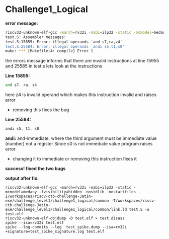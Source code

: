 # Challenge1_Logical

**error message:**
```bash
riscv32-unknown-elf-gcc -march=rv32i -mabi=ilp32 -static -mcmodel=medany -fvisibility=hidden -nostdlib -nostartfiles -I/workspaces/riscv-ctb-challenge-Jatin-exe/challenge_level1/challenge1_logical/common -T/workspaces/riscv-ctb-challenge-Jatin-exe/challenge_level1/challenge1_logical/common/link.ld test.S -o test.elf
test.S: Assembler messages:
test.S:15855: Error: illegal operands `and s7,ra,z4'
test.S:25584: Error: illegal operands `andi s5,t1,s0'
make: *** [Makefile:4: compile] Error 1
```

the errors message informs that there are invalid instructions at line 15955 and 25585 in test.s
lets look at the instructions 

**Line 15855:**
```asm
and s7, ra, z4
```

here z4 is invalid operand which makes this instruction invalid and raises error
- removing this fixes the bug

**Line 25584:**
```asm
andi s5, t1, s0
```

**andi:** and-immediate, where the third argument must be immediate value (number) not a register
Since s0 is not immediate value program raises error

- changing it to immediate or removing this instruction fixes it

**success! fixed the two bugs**

**output after fix:**
```
riscv32-unknown-elf-gcc -march=rv32i -mabi=ilp32 -static -mcmodel=medany -fvisibility=hidden -nostdlib -nostartfiles -I/workspaces/riscv-ctb-challenge-Jatin-exe/challenge_level1/challenge1_logical/common -T/workspaces/riscv-ctb-challenge-Jatin-exe/challenge_level1/challenge1_logical/common/link.ld test.S -o test.elf
riscv32-unknown-elf-objdump -D test.elf > test.disass
spike --isa=rv32i test.elf 
spike --log-commits --log  test_spike.dump --isa=rv32i +signature=test_spike_signature.log test.elf
```